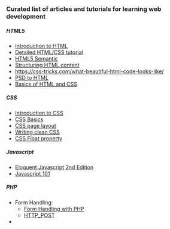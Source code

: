 ### Curated list of articles and tutorials for learning web development

##### HTML5

- [Introduction to HTML](https://websitesetup.org/html-tutorial-beginners/)
- [Detailed HTML/CSS tutorial](https://learn.shayhowe.com/html-css/building-your-first-web-page/)
- [HTML5 Semantic](https://www.semrush.com/blog/semantic-html5-guide/)
- [Structuring HTML content](https://developer.mozilla.org/en-US/docs/Learn/HTML/Introduction_to_HTML/Structuring_a_page_of_content)
- https://css-tricks.com/what-beautiful-html-code-looks-like/
- [PSD to HTML](https://1stwebdesigner.com/psd-to-html/)
- [Basics of HTML and CSS](https://hackernoon.com/episode-22-a-kick-off-into-html-and-css-2ceccf245b3b)

##### CSS

- [Introduction to CSS](https://developer.mozilla.org/en-US/docs/Learn/CSS/Introduction_to_CSS)
- [CSS Basics](http://www.cssbasics.com)
- [CSS page layout](http://learnlayout.com/position.html) 
- [Writing clean CSS](https://hackernoon.com/writing-clean-and-maintainable-css-using-bem-methodology-1dcbf810a664)
- [CSS Float property](https://hackernoon.com/css-basics-the-float-property-1deef5e53aec) 

##### Javascript

- [Eloquent Javascript 2nd Edition](https://eloquentjavascript.net/2nd_edition/)
- [Javascript 101](https://hsablonniere.github.io/markleft/prezas/javascript-101.html#1.0)

##### PHP

- Form Handling:
  - [Form Handling with PHP](https://www.guru99.com/php-forms-handling.html)
  - [HTTP_POST](http://php.net/manual/en/reserved.variables.post.php)
-  